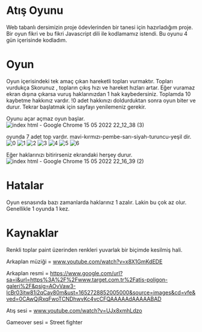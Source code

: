 # Atış Oyunu
Web tabanlı dersimizin proje ödevlerinden bir tanesi için hazırladığım proje. Bir oyun fikri ve bu fikri Javascript dili ile kodlamamız istendi. Bu oyunu 4 gün içerisinde kodladım.
# Oyun
Oyun içerisindeki tek amaç çıkan hareketli topları vurmaktır. Topları vurdukça Skorunuz , topların çıkış hızı ve hareket hızları artar. Eğer vuramaz ekran dışına çıkarsa vuruş haklarınızdan 1 hak kaybedersiniz. Toplamda 10 kaybetme hakkınız vardır. !0 adet hakkınızı doldurduktan sonra oyun biter ve durur. Tekrar başlatmak için sayfayı yenilemeniz gerekir.


Oyunu açar açmaz oyun başlar.
![index html - Google Chrome 15 05 2022 22_12_38 (3)](https://user-images.githubusercontent.com/75831010/168490565-97cea69b-9c78-4aac-a0ea-fbc555317fa8.png)

oyunda 7 adet top vardır.
mavi-kırmızı-pembe-sarı-siyah-turuncu-yeşil dir.
![0](https://user-images.githubusercontent.com/75831010/168490595-3e3c3c29-0db5-4e16-844b-218cb9cb5d56.jpg)
![1](https://user-images.githubusercontent.com/75831010/168490598-0f5a2b75-0dab-49cf-94fe-4d294d2b1814.jpg)
![2](https://user-images.githubusercontent.com/75831010/168490600-2da17f66-528d-4aed-ae0a-e6c78624a988.jpg)
![3](https://user-images.githubusercontent.com/75831010/168490601-2db30e1e-fe8f-4174-ab9c-5553db102eb1.jpg)
![4](https://user-images.githubusercontent.com/75831010/168490605-23690a41-65a2-4bd3-a454-159b16b2d84b.jpg)
![5](https://user-images.githubusercontent.com/75831010/168490607-0cf92448-b096-4da2-bfe6-13b0568718b6.jpg)
![6](https://user-images.githubusercontent.com/75831010/168490612-60dffed5-5fa1-4551-ada4-167b2e900372.jpg)


Eğer haklarınızı bitirirseniz ekrandaki herşey durur.
![index html - Google Chrome 15 05 2022 22_16_39 (2)](https://user-images.githubusercontent.com/75831010/168490078-3b58fbab-455b-4bb1-a686-9e549ab4cd3e.png)

# Hatalar
Oyun esnasında bazı zamanlarda haklarınız 1 azalır. Lakin bu çok az olur. Genellikle 1 oyunda 1 kez.

# Kaynaklar
Renkli toplar paint üzerinden renkleri yuvarlak bir biçimde kesilmiş hali.

Arkaplan müziği = www.youtube.com/watch?v=x8X1GmKdEDE


Arkaplan resmi = https://www.google.com/url?sa=i&url=https%3A%2F%2Fwww.target.com.tr%2Fatis-poligon-galeri%2F&psig=AOvVaw3-lcBr03itw81i2qCav80m&ust=1652728852005000&source=images&cd=vfe&ved=0CAwQjRxqFwoTCNDhwvKc4vcCFQAAAAAdAAAAABAD


Atış sesi = www.youtube.com/watch?v=UJx8xmhLdzo


Gameover sesi = Street fighter
